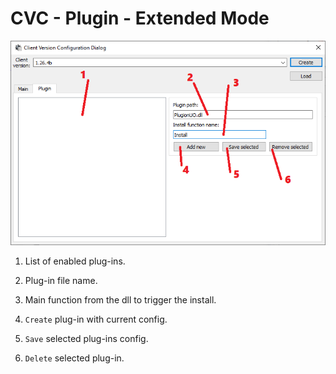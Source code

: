 # CVC - Plugin - Extended Mode

![main](../../img/configuration-editor-plugin.png)

1. List of enabled plug-ins.

2. Plug-in file name.

3. Main function from the dll to trigger the install.

4. `Create` plug-in with current config.

5. `Save` selected plug-ins config.

6. `Delete` selected plug-in.
